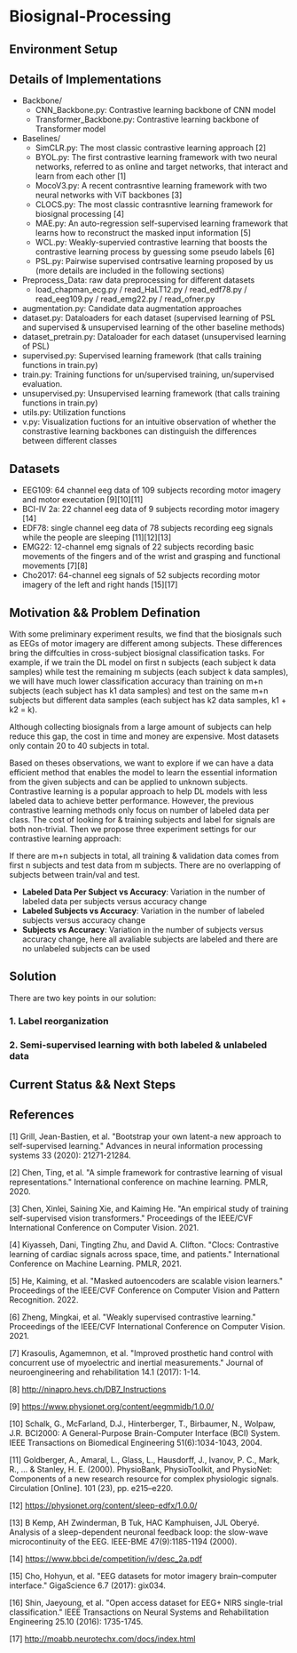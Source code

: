 # Biosignal-Processing

## Environment Setup

## Details of Implementations
  - Backbone/
      - CNN_Backbone.py: Contrastive learning backbone of CNN model
      - Transformer_Backbone.py: Contrastive learning backbone of Transformer model
  - Baselines/
      - SimCLR.py: The most classic contrastive learning approach [2] 
      - BYOL.py: The first contrastive learning framework with two neural networks, referred to as online and target networks, that interact and learn from each other [1]
      - MocoV3.py: A recent contrasntive learning framework with two neural networks with ViT backbones [3]
      - CLOCS.py: The most classic contrasntive learning framework for biosignal processing [4]
      - MAE.py: An auto-regression self-supervised learning framework that learns how to reconstruct the masked input information [5]
      - WCL.py: Weakly-supervied contrastive learning that boosts the contrastive learning process by guessing some pseudo labels [6]
      - PSL.py: Pairwise supervised contrsative learning proposed by us (more details are included in the following sections)
  - Preprocess_Data: raw data preprocessing for different datasets
      - load_chapman_ecg.py / read_HaLT12.py / read_edf78.py / read_eeg109.py / read_emg22.py / read_ofner.py
  - augmentation.py: Candidate data augmentation approaches
  - dataset.py: Dataloaders for each dataset (supervised learning of PSL and supervised & unsupervised learning of the other baseline methods)
  - dataset_pretrain.py: Dataloader for each dataset (unsupervised learning of PSL)
  - supervised.py: Supervised learning framework (that calls training functions in train.py)
  - train.py: Training functions for  un/supervised training, un/supervised evaluation.
  - unsupervised.py: Unsupervised learning framework (that calls training functions in train.py)
  - utils.py: Utilization functions
  - v.py: Visualization fuctions for an intuitive observation of whether the constrastive learning backbones can distinguish the differences between different classes

## Datasets
- EEG109: 64 channel eeg data of 109 subjects recording motor imagery and motor executation [9][10][11] 
- BCI-IV 2a: 22 channel eeg data of 9 subjects recording motor imagery [14]
- EDF78: single channel eeg data of 78 subjects recording eeg signals while the people are sleeping [11][12][13]
- EMG22: 12-channel emg signals of 22 subjects recording basic movements of the fingers and of the wrist and grasping and functional movements [7][8]
- Cho2017: 64-channel eeg signals of 52 subjects recording motor imagery of the left and right hands [15][17]

## Motivation && Problem Defination
With some preliminary experiment results, we find that the biosignals such as EEGs of motor imagery are different among subjects. These differences bring the diffculties in cross-subject biosignal classification tasks. For example, if we train the DL model on first n subjects (each subject k data samples) while test the remaining m subjects (each subject k data samples), we will have much lower classification accuracy than training on m+n subjects (each subject has k1 data samples)
and test on the same m+n subjects but different data samples (each subject has k2 data samples, k1 + k2 = k). 

Although collecting biosignals from a large amount of subjects can help reduce this gap, the cost in time and money are expensive. Most datasets only contain 20 to 40 subjects in total. 

Based on theses observations, we want to explore if we can have a data efficient method that enables the model to learn the essential information from the given subjects and can be applied to unknown subjects. Contrastive learning is a popular approach to help DL models with less labeled data to achieve better performance. However, the previous contrastive learning methods only focus on number of labeled data per class. The cost of looking for & training subjects and label for signals are both non-trivial. Then we propose three experiment settings for our contrastive learning approach:

If there are m+n subjects in total, all training & validation data comes from first n subjects and test data from m subjects. There are no overlapping of subjects between train/val and test.
- **Labeled Data Per Subject vs Accuracy**: Variation in the number of labeled data per subjects versus accuracy change
- **Labeled Subjects vs Accuracy**: Variation in the number of labeled subjects versus accuracy change 
- **Subjects vs Accuracy**: Variation in the number of subjects versus accuracy change, here all avaliable subjects are labeled and there are no unlabeled subjects can be used

## Solution
There are two key points in our solution:
### 1. Label reorganization
### 2. Semi-supervised learning with both labeled & unlabeled data


## Current Status && Next Steps
## References
[1] Grill, Jean-Bastien, et al. "Bootstrap your own latent-a new approach to self-supervised learning." Advances in neural information processing systems 33 (2020): 21271-21284.

[2] Chen, Ting, et al. "A simple framework for contrastive learning of visual representations." International conference on machine learning. PMLR, 2020.

[3] Chen, Xinlei, Saining Xie, and Kaiming He. "An empirical study of training self-supervised vision transformers." Proceedings of the IEEE/CVF International Conference on Computer Vision. 2021.

[4] Kiyasseh, Dani, Tingting Zhu, and David A. Clifton. "Clocs: Contrastive learning of cardiac signals across space, time, and patients." International Conference on Machine Learning. PMLR, 2021.

[5] He, Kaiming, et al. "Masked autoencoders are scalable vision learners." Proceedings of the IEEE/CVF Conference on Computer Vision and Pattern Recognition. 2022.

[6] Zheng, Mingkai, et al. "Weakly supervised contrastive learning." Proceedings of the IEEE/CVF International Conference on Computer Vision. 2021.

[7] Krasoulis, Agamemnon, et al. "Improved prosthetic hand control with concurrent use of myoelectric and inertial measurements." Journal of neuroengineering and rehabilitation 14.1 (2017): 1-14.

[8] http://ninapro.hevs.ch/DB7_Instructions

[9] https://www.physionet.org/content/eegmmidb/1.0.0/

[10] Schalk, G., McFarland, D.J., Hinterberger, T., Birbaumer, N., Wolpaw, J.R. BCI2000: A General-Purpose Brain-Computer Interface (BCI) System. IEEE Transactions on Biomedical Engineering 51(6):1034-1043, 2004.

[11] Goldberger, A., Amaral, L., Glass, L., Hausdorff, J., Ivanov, P. C., Mark, R., ... & Stanley, H. E. (2000). PhysioBank, PhysioToolkit, and PhysioNet: Components of a new research resource for complex physiologic signals. Circulation [Online]. 101 (23), pp. e215–e220.

[12] https://physionet.org/content/sleep-edfx/1.0.0/

[13] B Kemp, AH Zwinderman, B Tuk, HAC Kamphuisen, JJL Oberyé. Analysis of a sleep-dependent neuronal feedback loop: the slow-wave microcontinuity of the EEG. IEEE-BME 47(9):1185-1194 (2000).

[14] https://www.bbci.de/competition/iv/desc_2a.pdf

[15] Cho, Hohyun, et al. "EEG datasets for motor imagery brain–computer interface." GigaScience 6.7 (2017): gix034.

[16] Shin, Jaeyoung, et al. "Open access dataset for EEG+ NIRS single-trial classification." IEEE Transactions on Neural Systems and Rehabilitation Engineering 25.10 (2016): 1735-1745.

[17] http://moabb.neurotechx.com/docs/index.html
